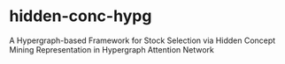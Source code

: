 # hidden-conc-hypg
A Hypergraph-based Framework for Stock Selection via Hidden Concept Mining Representation in Hypergraph Attention Network
